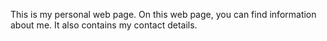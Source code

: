 This is my personal web page. On this web page, you can find information about me. It also contains my contact details.
